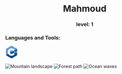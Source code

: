 <h1 align="center">Mahmoud</h1>
<h3 align="center">level: 1</h3>

<p align="left">
</p>
<h3 align="left">Languages and Tools:</h3>
<p align="left"> <a href="https://www.w3schools.com/cpp/" target="_blank" rel="noreferrer"> <img src="https://raw.githubusercontent.com/devicons/devicon/master/icons/cplusplus/cplusplus-original.svg" alt="cplusplus" width="40" height="40"/> </a> </p>

<img src="https://images.unsplash.com/photo-1506905925346-21bda4d32df4?w=800&h=600" alt="Mountain landscape">

<img src="https://images.unsplash.com/photo-1441974231531-c6227db76b6e?w=800&h=600" alt="Forest path">

<img src="https://images.unsplash.com/photo-1518837695005-2083093ee35b?w=800&h=600" alt="Ocean waves">
